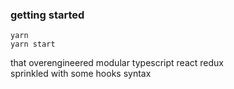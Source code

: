 ### getting started

```
yarn
yarn start
```

that overengineered modular typescript react redux  
sprinkled with some hooks syntax
